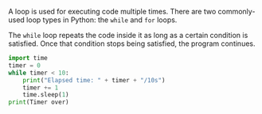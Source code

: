 A loop is used for executing code multiple times. There are two commonly-used loop types in Python: the `while` and `for` loops.

The `while` loop repeats the code inside it as long as a certain condition is satisfied. Once that condition stops being satisfied, the program continues.
```py
import time
timer = 0
while timer < 10:
    print("Elapsed time: " + timer + "/10s")
    timer += 1
    time.sleep(1)
print(Timer over)
```